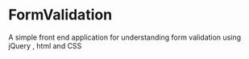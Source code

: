 # FormValidation
A simple front end application for understanding form validation using jQuery , html and CSS
